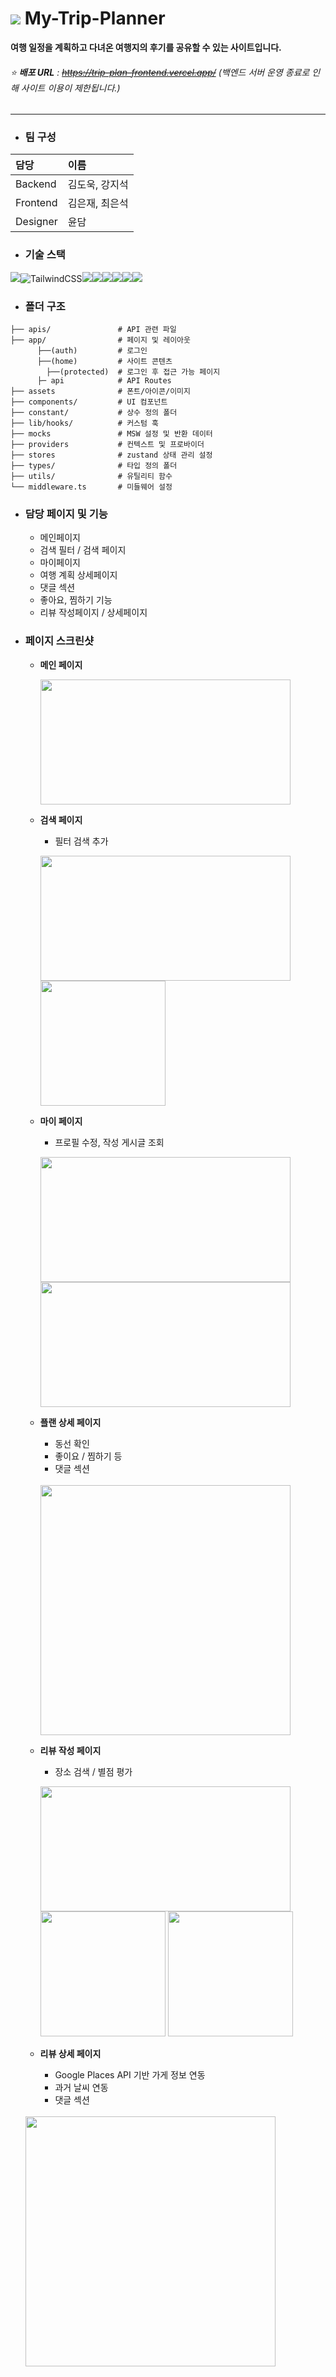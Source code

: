 # <img src="https://raw.githubusercontent.com/Trip-plan-web-project/Trip-plan-frontend/refs/heads/dev/src/app/favicon.ico"/> My-Trip-Planner
**여행 일정을 계획하고 다녀온 여행지의 후기를 공유할 수 있는 사이트입니다.**

###### ⭐ **배포 URL** : ~~https://trip-plan-frontend.vercel.app/~~  (백엔드 서버 운영 종료로 인해 사이트 이용이 제한됩니다.)

---

- ### 팀 구성

| 담당 | 이름 |
|:---|:---|
| Backend | 김도욱, 강지석 |
| Frontend | 김은재, 최은석 |
| Designer | 윤담 |

- ### 기술 스택
<img src="https://img.shields.io/badge/Next.js-000000?style=for-the-badge&logo=next.js&logoColor=white">![TailwindCSS](https://img.shields.io/badge/tailwindcss-%2338B2AC.svg?style=for-the-badge&logo=tailwind-css&logoColor=white)<img src="https://img.shields.io/badge/Typescript-3178C6?style=for-the-badge&logo=Typescript&logoColor=white"/><img src="https://img.shields.io/badge/Zod-3E67B1?style=for-the-badge&logo=Zod&logoColor=white"/><img src="https://img.shields.io/badge/react query-FF4154?style=for-the-badge&logo=reactquery&logoColor=white"><img src="https://img.shields.io/badge/zustand-orange?style=for-the-badge"><img src="https://img.shields.io/badge/GitHub-181717?style=for-the-badge&logo=GitHub&logoColor=white"/><img src="https://img.shields.io/badge/Vercel-000000?style=for-the-badge&logo=Vercel&logoColor=white"/>


- ### 폴더 구조
```
├── apis/               # API 관련 파일
├── app/                # 페이지 및 레이아웃
      ├──(auth)         # 로그인
      ├──(home)         # 사이트 콘텐츠
        ├──(protected)  # 로그인 후 접근 가능 페이지
      ├─ api            # API Routes
├── assets              # 폰트/아이콘/이미지
├── components/         # UI 컴포넌트
├── constant/           # 상수 정의 폴더
├── lib/hooks/          # 커스텀 훅
├── mocks               # MSW 설정 및 반환 데이터
├── providers           # 컨텍스트 및 프로바이더
├── stores              # zustand 상태 관리 설정
├── types/              # 타입 정의 폴더
├── utils/              # 유틸리티 함수
└── middleware.ts       # 미들웨어 설정
```


- ### 담당 페이지 및 기능
  - 메인페이지
  - 검색 필터 / 검색 페이지
  - 마이페이지
  - 여행 계획 상세페이지
  - 댓글 섹션
  - 좋아요, 찜하기 기능
  - 리뷰 작성페이지 / 상세페이지


- ### 페이지 스크린샷
  
  - **메인 페이지**
    
    
    <img src="https://github.com/user-attachments/assets/8ed87dd6-d814-49b2-8a43-74d8c9be4010" width="400" height="200"/>


  - **검색 페이지**
    - 필터 검색 추가
 
    
    <img src="https://github.com/user-attachments/assets/d19b5152-a97e-453c-abc0-0aeb3aeac15b" width="400" height="200"/> <br>
    <img src="https://github.com/user-attachments/assets/6713e8a3-a7ad-4e18-b28a-69841a719a12" width="200" height="200"/>


  - **마이 페이지**
    - 프로필 수정, 작성 게시글 조회
 
    
    <img src="https://github.com/user-attachments/assets/644c7780-5e5a-40c6-ab93-65d62efef2c7" width="400" height="200"/> <br>
    <img src="https://github.com/user-attachments/assets/2260f882-49a0-41c6-aa34-ec2c058674c0" width="400" height="200"/>

    
  - **플랜 상세 페이지**
    - 동선 확인
    - 좋이요 / 찜하기 등
    - 댓글 섹션
    <br>
  
    <img src="https://github.com/user-attachments/assets/c15fa862-f818-49c8-8566-3ebb463bb364" width="400" height="400"/>


  - **리뷰 작성 페이지**
    - 장소 검색 / 별점 평가
 
    
    <img src="https://github.com/user-attachments/assets/92199299-2547-44f1-97da-202b68d674fc" width="400" height="200"/> <br>
    <img src="https://github.com/user-attachments/assets/a5f87da4-fce7-4c38-9dae-c5a31039ac21" width="200" height="200"/> 
    <img src="https://github.com/user-attachments/assets/7877c33e-ec95-4b9d-8016-3952b59f6c60" width="200" height="200"/>


  - **리뷰 상세 페이지**
    - Google Places API 기반 가게 정보 연동
    - 과거 날씨 연동
    - 댓글 섹션 
   <br>
    
    <img src="https://github.com/user-attachments/assets/e8a67dd8-0981-4bc7-9fda-f4062599bf0a" width="400" height="400"/>
